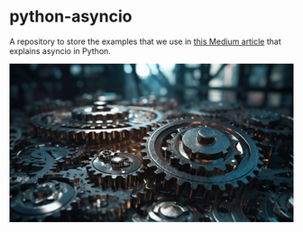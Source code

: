 # python-asyncio
A repository to store the examples that we use in [this Medium article](https://medium.com/@pkalkman) that explains asyncio in Python.

![Mastering Asyncio](/asyncio.jpg "Mastering Asyncio")
